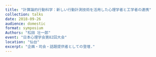 ```yaml
---
title: "計算論的行動科学：新しい行動計測技術を活用した心理学者と工学者の連携"
collection: talks
date: 2018-09-26
audience: domestic
format: symposium
Authors: "松田 壮一郎"
event: "日本心理学会第82回大会"
location: "仙台"
excerpt: "企画・司会・話題提供者としての登壇."
---
```

